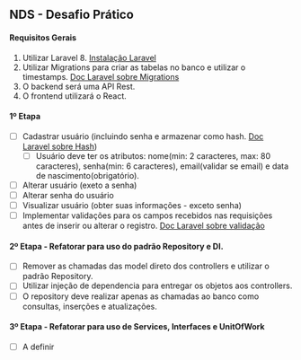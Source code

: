 ## NDS - Desafio Prático

#### Requisitos Gerais
1. Utilizar Laravel 8. [Instalação Laravel](https://laravel.com/docs/8.x/installation#installation-via-composer)
2. Utilizar Migrations para criar as tabelas no banco e utilizar o timestamps. [Doc Laravel sobre Migrations](https://laravel.com/docs/8.x/migrations#introduction)
3. O backend será uma API Rest.
4. O frontend utilizará o React.

#### 1º Etapa
- [ ] Cadastrar usuário (incluindo senha e armazenar como hash. [Doc Laravel sobre Hash](https://laravel.com/docs/8.x/hashing))
    - [ ] Usuário deve ter os atributos: nome(min: 2 caracteres, max: 80 caracteres), senha(min: 6 caracteres), email(validar se email) e data de nascimento(obrigatório).
- [ ] Alterar usuário (exeto a senha)
- [ ] Alterar senha do usuário
- [ ] Visualizar usuário (obter suas informações - exceto senha)
- [ ] Implementar validações para os campos recebidos nas requisições antes de inserir ou alterar o registro. [Doc Laravel sobre validação](https://laravel.com/docs/8.x/validation#quick-writing-the-validation-logic)

#### 2º Etapa - Refatorar para uso do padrão Repository e DI.
- [ ] Remover as chamadas das model direto dos controllers e utilizar o padrão Repository.
- [ ] Utilizar injeção de dependencia para entregar os objetos aos controllers.
- [ ] O repository deve realizar apenas as chamadas ao banco como consultas, inserções e atualizações.

#### 3º Etapa - Refatorar para uso de Services, Interfaces e UnitOfWork
- [ ] A definir
